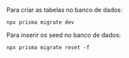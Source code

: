 Para criar as tabelas no banco de dados:

```
npx prisma migrate dev
```

Para inserir os seed no banco de dados:

```
npx prisma migrate reset -f
```
